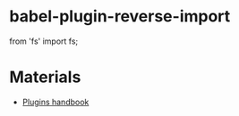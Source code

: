 # babel-plugin-reverse-import
from 'fs' import fs;

# Materials
- [Plugins handbook](https://github.com/jamiebuilds/babel-handbook/blob/master/translations/en/plugin-handbook.md)
